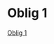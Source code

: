 # Oblig 1 

<a href="https://saraulhassan.github.io/oblig-1-riktig/homepage.html"> Oblig 1 </a>
               
